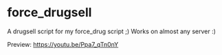 # force_drugsell
A drugsell script for my force_drug script ;) Works on almost any server :)


Preview: https://youtu.be/Ppa7_qTn0nY
